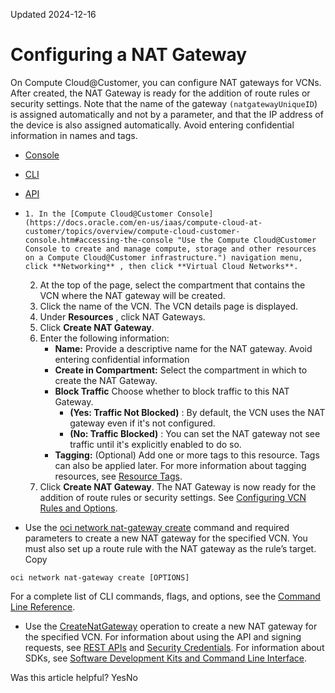 Updated 2024-12-16
# Configuring a NAT Gateway
On Compute Cloud@Customer, you can configure NAT gateways for VCNs.
After created, the NAT Gateway is ready for the addition of route rules or security settings. Note that the name of the gateway `(natgatewayUniqueID`) is assigned automatically and not by a parameter, and that the IP address of the device is also assigned automatically. 
Avoid entering confidential information in names and tags.
  * [Console](https://docs.oracle.com/en-us/iaas/compute-cloud-at-customer/topics/network/configuring-a-nat-gateway.htm)
  * [CLI](https://docs.oracle.com/en-us/iaas/compute-cloud-at-customer/topics/network/configuring-a-nat-gateway.htm)
  * [API](https://docs.oracle.com/en-us/iaas/compute-cloud-at-customer/topics/network/configuring-a-nat-gateway.htm)


  *     1. In the [Compute Cloud@Customer Console](https://docs.oracle.com/en-us/iaas/compute-cloud-at-customer/topics/overview/compute-cloud-customer-console.htm#accessing-the-console "Use the Compute Cloud@Customer Console to create and manage compute, storage and other resources on a Compute Cloud@Customer infrastructure.") navigation menu, click **Networking** , then click **Virtual Cloud Networks**.
    2. At the top of the page, select the compartment that contains the VCN where the NAT gateway will be created.
    3. Click the name of the VCN. 
The VCN details page is displayed.
    4. Under **Resources** , click NAT Gateways.
    5. Click **Create NAT Gateway**.
    6. Enter the following information:
       * **Name:** Provide a descriptive name for the NAT gateway. Avoid entering confidential information
       * **Create in Compartment:** Select the compartment in which to create the NAT Gateway.
       * **Block Traffic** Choose whether to block traffic to this NAT Gateway.
         * **(Yes: Traffic Not Blocked)** : By default, the VCN uses the NAT gateway even if it's not configured.
         * **(No: Traffic Blocked)** : You can set the NAT gateway not see traffic until it's explicitly enabled to do so.
       * **Tagging:** (Optional) Add one or more tags to this resource. Tags can also be applied later. For more information about tagging resources, see [Resource Tags](https://docs.oracle.com/iaas/Content/General/Concepts/resourcetags.htm).
    7. Click **Create NAT Gateway**.
The NAT Gateway is now ready for the addition of route rules or security settings. See [Configuring VCN Rules and Options](https://docs.oracle.com/en-us/iaas/compute-cloud-at-customer/topics/network/configuring-vcn-rules-and-options.htm#configuring-vcn-rules-and-options "On Compute Cloud@Customer, VCNs and their subnets have various rules and options associated with them. The main categories are the use of DHCP, route tables, and security. If you do not configure these rules and options explicitly, the system uses default values.").
  * Use the [oci network nat-gateway create](https://docs.oracle.com/iaas/tools/oci-cli/latest/oci_cli_docs/cmdref/network/nat-gateway/create.html) command and required parameters to create a new NAT gateway for the specified VCN. You must also set up a route rule with the NAT gateway as the rule’s target.
Copy
```
oci network nat-gateway create [OPTIONS]
```

For a complete list of CLI commands, flags, and options, see the [Command Line Reference](https://docs.oracle.com/iaas/tools/oci-cli/latest/oci_cli_docs/index.html).
  * Use the [CreateNatGateway](https://docs.oracle.com/iaas/api/#/en/iaas/latest/NatGateway/CreateNatGateway) operation to create a new NAT gateway for the specified VCN.
For information about using the API and signing requests, see [REST APIs](https://docs.oracle.com/iaas/Content/API/Concepts/usingapi.htm#REST_APIs) and [Security Credentials](https://docs.oracle.com/iaas/Content/General/Concepts/credentials.htm). For information about SDKs, see [Software Development Kits and Command Line Interface](https://docs.oracle.com/iaas/Content/API/Concepts/sdks.htm#Software_Development_Kits_and_Command_Line_Interface).


Was this article helpful?
YesNo


